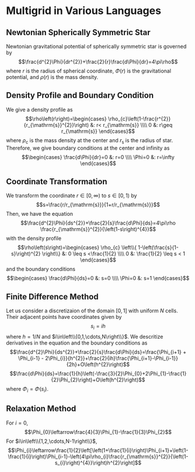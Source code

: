 # Multigrid in Various Languages

## Newtonian Spherically Symmetric Star
Newtonian gravitational potential of spherically symmetric star is governed by
$$\frac{d^{2}\Phi}{dr^{2}}+\frac{2}{r}\frac{d\Phi}{dr}=4\pi\rho$$
where $r$ is the radius of spherical coordinate, $\Phi\left(r\right)$ is the gravitational potential, and $\rho\left(r\right)$ is the mass density.

## Density Profile and Boundary Condition
We give a density profile as
$$\rho\left(r\right)=\begin{cases} \rho_{c}\left(1-\frac{r^{2}}{r_{\mathrm{s}}^{2}}\right) &: r< r_{\mathrm{s}} \\\\ 0 &: r\geq r_{\mathrm{s}} \end{cases}$$
where $\rho_{\mathrm{c}}$ is the mass density at the center and $r_{\mathrm{s}}$ is the radius of star. Therefore, we give boundary conditions at the center and infinity as
$$\begin{cases} \frac{d\Phi}{dr}=0 &: r=0 \\\\ \Phi=0 &: r=\infty   \end{cases}$$

## Coordinate Transformation
We transform the coordinate $r\in\left[0,\infty\right)$ to $s\in\left[0,1\right)$ by
$$s=\frac{r/r_{\mathrm{s}}}{1+r/r_{\mathrm{s}}}$$
Then, we have the equation
$$\frac{d^{2}\Phi}{ds^{2}}+\frac{2}{s}\frac{d\Phi}{ds}=4\pi\rho \frac{r_{\mathrm{s}}^{2}}{\left(1-s\right)^{4}}$$
with the density profile
$$\rho\left(s\right)=\begin{cases} \rho_{c} \left\\{ 1-\left(\frac{s}{1-s}\right)^{2} \right\\} &: 0 \leq s <\frac{1}{2} \\\\ 0 &: \frac{1}{2} \leq s < 1 \end{cases}$$
and the boundary conditions
$$\begin{cases} \frac{d\Phi}{ds}=0 &: s=0 \\\\ \Phi=0 &: s=1   \end{cases}$$


## Finite Difference Method
Let us consider a discretizaion of the domain $[0,1]$ with uniform $N$ cells. Their adjacent points have coordinates given by
$$s_{i}=ih$$
where $h=1/N$ and $i\in\left\\{0,1,\cdots,N\right\\}$. We descritize derivatives in the equation and the boundary conditions as
$$\frac{d^{2}\Phi}{ds^{2}}+\frac{2}{s}\frac{d\Phi}{ds}=\frac{\Phi_{i+1} + \Phi_{i-1} - 2\Phi_{i}}{h^{2}}+\frac{2}{ih}\frac{\Phi_{i+1}-\Phi_{i-1}}{2h}+O\left(h^{2}\right)$$
$$\frac{d\Phi}{ds}=\frac{1}{h}\left(-\frac{3}{2}\Phi_{0}+2\Phi_{1}-\frac{1}{2}\Phi_{2}\right)+O\left(h^{2}\right)$$
where $\Phi_{i}=\Phi\left(s_{i}\right)$.

## Relaxation Method
For $i=0$,
$$\Phi_{0}\leftarrow\frac{4}{3}\Phi_{1}-\frac{1}{3}\Phi_{2}$$
For $i\in\left\\{1,2,\cdots,N-1\right\\}$,
$$\Phi_{i}\leftarrow\frac{1}{2}\left[\left(1+\frac{1}{i}\right)\Phi_{i+1}+\left(1-\frac{1}{i}\right)\Phi_{i-1}-\left(4\pi\rho_{i}\frac{r_{\mathrm{s}}^{2}}{\left(1-s_{i}\right)^{4}}\right)h^{2}\right]$$
